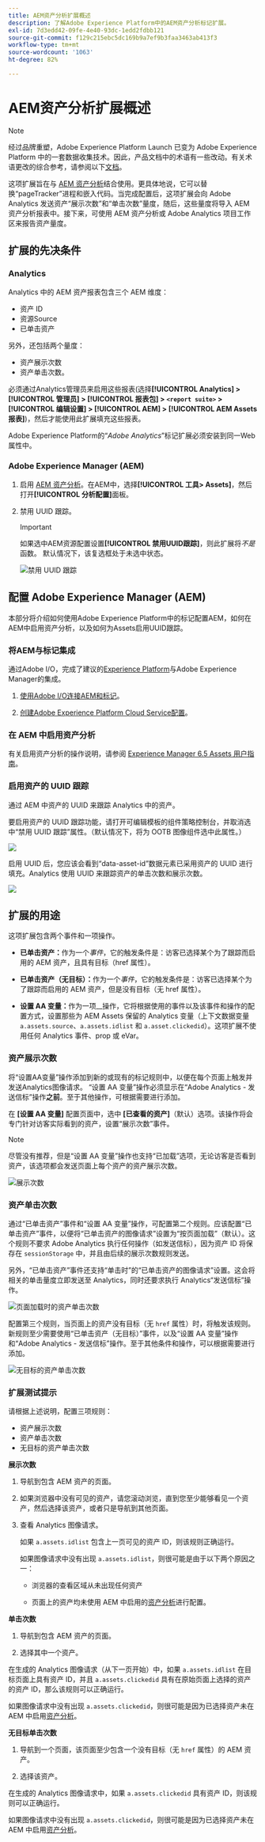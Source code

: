 ```yaml
---
title: AEM资产分析扩展概述
description: 了解Adobe Experience Platform中的AEM资产分析标记扩展。
exl-id: 7d3edd42-09fe-4e40-93dc-1edd2fdbb121
source-git-commit: f129c215ebc5dc169b9a7ef9b3faa3463ab413f3
workflow-type: tm+mt
source-wordcount: '1063'
ht-degree: 82%

---
```


# AEM资产分析扩展概述

>[!NOTE]
>
>经过品牌重塑，Adobe Experience Platform Launch 已变为 Adobe Experience Platform 中的一套数据收集技术。因此，产品文档中的术语有一些改动。有关术语更改的综合参考，请参阅以下[文档](../../../term-updates.md)。

这项扩展旨在与 [AEM 资产分析](https://experienceleague.adobe.com/docs/experience-manager-65/assets/managing/touch-ui-configuring-asset-insights.html)结合使用。更具体地说，它可以替换“pageTracker”进程和嵌入代码。当完成配置后，这项扩展会向 Adobe Analytics 发送资产“展示次数”和“单击次数”量度，随后，这些量度将导入 AEM 资产分析报表中。**&#x200B;**&#x200B;接下来，可使用 AEM 资产分析或 Adobe Analytics 项目工作区来报告资产量度。

## 扩展的先决条件

### Analytics

Analytics 中的 AEM 资产报表包含三个 AEM 维度：

* 资产 ID
* 资源Source
* 已单击资产

另外，还包括两个量度：
* 资产展示次数
* 资产单击次数。

必须通过Analytics管理员来启用这些报表(选择&#x200B;**[!UICONTROL Analytics] > [!UICONTROL 管理员] > [!UICONTROL 报表包] > `<report suite>` > [!UICONTROL 编辑设置] > [!UICONTROL AEM] > [!UICONTROL AEM Assets报表]**)，然后才能使用此扩展填充这些报表。

Adobe Experience Platform的“*Adobe Analytics*”标记扩展必须安装到同一Web属性中。

### Adobe Experience Manager (AEM)

1. 启用 [AEM 资产分析](https://experienceleague.adobe.com/docs/experience-manager-65/assets/managing/touch-ui-configuring-asset-insights.html)。在AEM中，选择&#x200B;**[!UICONTROL 工具> Assets]**，然后打开&#x200B;**[!UICONTROL 分析配置]**&#x200B;面板。

1. 禁用 UUID 跟踪。

   >[!IMPORTANT]
   >
   >如果选中AEM资源配置设置&#x200B;**[!UICONTROL 禁用UUID跟踪]**，则此扩展将&#x200B;*不是*&#x200B;函数。 默认情况下，该复选框处于未选中状态。

   ![禁用 UUID 跟踪](images/disableassets.jpg)

## 配置 Adobe Experience Manager (AEM)

本部分将介绍如何使用Adobe Experience Platform中的标记配置AEM，如何在AEM中启用资产分析，以及如何为Assets启用UUID跟踪。

### 将AEM与标记集成

通过Adobe I/O，完成了建议的[Experience Platform](https://experienceleague.adobe.com/docs/experience-manager-learn/sites/integrations/experience-platform-launch/overview.html)与Adobe Experience Manager的集成。

1. [使用Adobe I/O连接AEM和标记](https://experienceleague.adobe.com/docs/experience-manager-learn/sites/integrations/experience-platform-launch/connect-aem-launch-adobe-io.html)。

2. [创建Adobe Experience Platform Cloud Service配置](https://experienceleague.adobe.com/docs/experience-manager-learn/sites/integrations/experience-platform-launch/create-launch-cloud-service.html)。

### 在 AEM 中启用资产分析

有关启用资产分析的操作说明，请参阅 [Experience Manager 6.5 Assets 用户指南](https://experienceleague.adobe.com/docs/experience-manager-65/assets/managing/touch-ui-configuring-asset-insights.html)。

### 启用资产的 UUID 跟踪

通过 AEM 中资产的 UUID 来跟踪 Analytics 中的资产。

要启用资产的 UUID 跟踪功能，请打开可编辑模板的组件策略控制台，并取消选中“禁用 UUID 跟踪”属性。（默认情况下，将为 OOTB 图像组件选中此属性。）

![](images/uuid.png)

启用 UUID 后，您应该会看到“data-asset-id”数据元素已采用资产的 UUID 进行填充。Analytics 使用 UUID 来跟踪资产的单击次数和展示次数。

![](images/uuid-code.png)

## 扩展的用途

这项扩展包含两个事件和一项操作。

* **已单击资产：**&#x200B;作为一个&#x200B;_事件_，它的触发条件是：访客已选择某个为了跟踪而启用的 AEM 资产，且具有目标（href 属性）。

* **已单击资产（无目标）：**&#x200B;作为一个&#x200B;_事件_，它的触发条件是：访客已选择某个为了跟踪而启用的 AEM 资产，但是没有目标（无 href 属性）。

* **设置 AA 变量：**&#x200B;作为一项&#x200B;__&#x200B;操作，它将根据使用的事件以及该事件和操作的配置方式，设置那些为 AEM Assets 保留的 Analytics 变量（上下文数据变量 `a.assets.source`、`a.assets.idlist` 和 `a.asset.clickedid`）。这项扩展不使用任何 Analytics 事件、prop 或 eVar。

### 资产展示次数

将“设置AA变量”操作添加到新的或现有的标记规则中，以便在每个页面上触发并发送Analytics图像请求。 “设置 AA 变量”操作必须显示在“Adobe Analytics - 发送信标”操作&#x200B;**之前**。至于其他操作，可根据需要进行添加。

在 **[设置 AA 变量]** 配置页面中，选中 **[已查看的资产]**（默认）选项。该操作将会专门针对访客实际看到的资产，设置“展示次数”事件。

>[!NOTE]
>
>尽管没有推荐，但是“设置 AA 变量”操作也支持“已加载”选项，无论访客是否看到资产，该选项都会发送页面上每个资产的资产展示次数。

![展示次数](images/sendImpressions.jpg)


### 资产单击次数

通过“已单击资产”事件和“设置 AA 变量”操作，可配置第二个规则。应该配置“已单击资产”事件，以便将“已单击资产的图像请求”设置为“按页面加载”（默认）。这个规则不要求 Adobe Analytics 执行任何操作（如发送信标），因为资产 ID 将保存在 `sessionStorage` 中，并且由后续的展示次数规则发送。

另外，“已单击资产”事件还支持“单击时”的“已单击资产的图像请求”设置。这会将相关的单击量度立即发送至 Analytics，同时还要求执行 Analytics“发送信标”操作。

![页面加载时的资产单击次数](images/sendClickOnPageload.jpg)

配置第三个规则，当页面上的资产没有目标（无 `href` 属性）时，将触发该规则。新规则至少需要使用“已单击资产（无目标）”事件，以及“设置 AA 变量”操作和“Adobe Analytics - 发送信标”操作。至于其他条件和操作，可以根据需要进行添加。

![无目标的资产单击次数](images/sendClickOnClickNoDestination.jpg)

### 扩展测试提示

请根据上述说明，配置三项规则：

* 资产展示次数
* 资产单击次数
* 无目标的资产单击次数

**展示次数**

1. 导航到包含 AEM 资产的页面。

1. 如果浏览器中没有可见的资产，请您滚动浏览，直到您至少能够看见一个资产，然后选择该资产，或者只是导航到其他页面。

1. 查看 Analytics 图像请求。

   如果 `a.assets.idlist` 包含上一页可见的资产 ID，则该规则正确运行。

   如果图像请求中没有出现 `a.assets.idlist`，则很可能是由于以下两个原因之一：

   * 浏览器的查看区域从未出现任何资产

   * 页面上的资产均未使用 AEM 中启用的[资产分析](https://experienceleague.adobe.com/docs/experience-manager-65/assets/managing/touch-ui-configuring-asset-insights.html)进行配置。

**单击次数**

1. 导航到包含 AEM 资产的页面。

1. 选择其中一个资产。

在生成的 Analytics 图像请求（从下一页开始）中，如果 `a.assets.idlist` 在目标页面上具有资产 ID，并且 `a.assets.clickedid` 具有在原始页面上选择的资产的资产 ID，那么该规则可以正确运行。

如果图像请求中没有出现 `a.assets.clickedid`，则很可能是因为已选择资产未在 AEM 中启用[资产分析](https://experienceleague.adobe.com/docs/experience-manager-65/assets/managing/touch-ui-configuring-asset-insights.html)。

**无目标单击次数**

1. 导航到一个页面，该页面至少包含一个没有目标（无 `href` 属性）的 AEM 资产。

1. 选择该资产。

在生成的 Analytics 图像请求中，如果 `a.assets.clickedid` 具有资产 ID，则该规则可以正确运行。

如果图像请求中没有出现 `a.assets.clickedid`，则很可能是因为已选择资产未在 AEM 中启用[资产分析](https://experienceleague.adobe.com/docs/experience-manager-65/assets/managing/touch-ui-configuring-asset-insights.html)。
